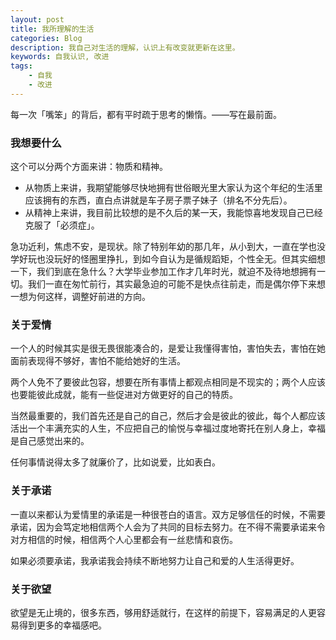```yaml
---
layout: post
title: 我所理解的生活
categories: Blog
description: 我自己对生活的理解，认识上有改变就更新在这里。
keywords: 自我认识, 改进
tags:
	- 自我
	- 改进
---
```


每一次「嘴笨」的背后，都有平时疏于思考的懒惰。——写在最前面。

### 我想要什么

这个可以分两个方面来讲：物质和精神。

* 从物质上来讲，我期望能够尽快地拥有世俗眼光里大家认为这个年纪的生活里应该拥有的东西，直白点讲就是车子房子票子妹子（排名不分先后）。
* 从精神上来讲，我目前比较想的是不久后的某一天，我能惊喜地发现自己已经克服了「必须症」。

急功近利，焦虑不安，是现状。除了特别年幼的那几年，从小到大，一直在学也没学好玩也没玩好的怪圈里挣扎，到如今自认为是循规蹈矩，个性全无。但其实细想一下，我们到底在急什么？大学毕业参加工作才几年时光，就迫不及待地想拥有一切。我们一直在匆忙前行，其实最急迫的可能不是快点往前走，而是偶尔停下来想一想为何这样，调整好前进的方向。

### 关于爱情

一个人的时候其实是很无畏很能凑合的，是爱让我懂得害怕，害怕失去，害怕在她面前表现得不够好，害怕不能给她好的生活。

两个人免不了要彼此包容，想要在所有事情上都观点相同是不现实的；两个人应该也要能彼此成就，能有一些促进对方做更好的自己的特质。

当然最重要的，我们首先还是自己的自己，然后才会是彼此的彼此，每个人都应该活出一个丰满充实的人生，不应把自己的愉悦与幸福过度地寄托在别人身上，幸福是自己感觉出来的。

任何事情说得太多了就廉价了，比如说爱，比如表白。

### 关于承诺

一直以来都认为爱情里的承诺是一种很苍白的语言。双方足够信任的时候，不需要承诺，因为会笃定地相信两个人会为了共同的目标去努力。在不得不需要承诺来令对方相信的时候，相信两个人心里都会有一丝悲情和哀伤。

如果必须要承诺，我承诺我会持续不断地努力让自己和爱的人生活得更好。

### 关于欲望

欲望是无止境的，很多东西，够用舒适就行，在这样的前提下，容易满足的人更容易得到更多的幸福感吧。
